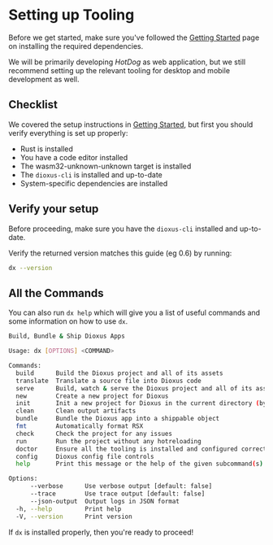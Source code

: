 # Setting up Tooling

Before we get started, make sure you've followed the [Getting Started](../getting_started/index.md) page on installing the required dependencies.

We will be primarily developing *HotDog* as web application, but we still recommend setting up the relevant tooling for desktop and mobile development as well.

## Checklist

We covered the setup instructions in [Getting Started](../getting_started/index.md), but first you should verify everything is set up properly:

- Rust is installed
- You have a code editor installed
- The wasm32-unknown-unknown target is installed
- The `dioxus-cli` is installed and up-to-date
- System-specific dependencies are installed

## Verify your setup

Before proceeding, make sure you have the `dioxus-cli` installed and up-to-date.

Verify the returned version matches this guide (eg 0.6) by running:

```sh
dx --version
```

## All the Commands

You can also run `dx help` which will give you a list of useful commands and some information on how to use `dx`.

```sh
Build, Bundle & Ship Dioxus Apps

Usage: dx [OPTIONS] <COMMAND>

Commands:
  build      Build the Dioxus project and all of its assets
  translate  Translate a source file into Dioxus code
  serve      Build, watch & serve the Dioxus project and all of its assets
  new        Create a new project for Dioxus
  init       Init a new project for Dioxus in the current directory (by default). Will attempt to keep your project in a good state
  clean      Clean output artifacts
  bundle     Bundle the Dioxus app into a shippable object
  fmt        Automatically format RSX
  check      Check the project for any issues
  run        Run the project without any hotreloading
  doctor     Ensure all the tooling is installed and configured correctly
  config     Dioxus config file controls
  help       Print this message or the help of the given subcommand(s)

Options:
      --verbose      Use verbose output [default: false]
      --trace        Use trace output [default: false]
      --json-output  Output logs in JSON format
  -h, --help         Print help
  -V, --version      Print version
```

If `dx` is installed properly, then you're ready to proceed!
